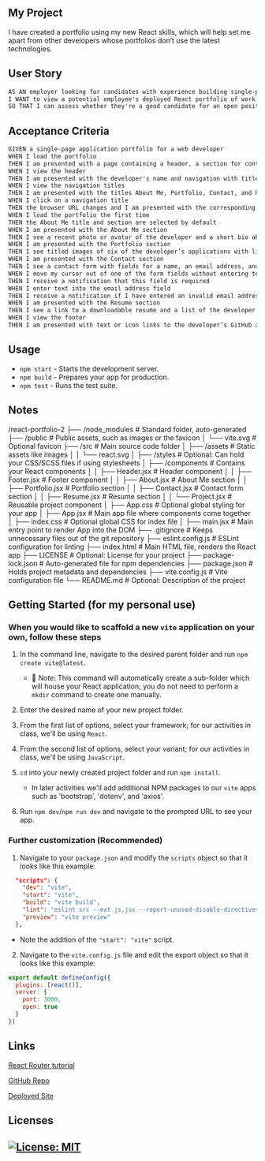 ## My Project

I have created a portfolio using my new React skills, which will help set me apart from other developers whose portfolios don’t use the latest technologies.

## User Story

```md
AS AN employer looking for candidates with experience building single-page applications
I WANT to view a potential employee's deployed React portfolio of work samples
SO THAT I can assess whether they're a good candidate for an open position
```

## Acceptance Criteria

```md
GIVEN a single-page application portfolio for a web developer
WHEN I load the portfolio
THEN I am presented with a page containing a header, a section for content, and a footer
WHEN I view the header
THEN I am presented with the developer's name and navigation with titles corresponding to different sections of the portfolio
WHEN I view the navigation titles
THEN I am presented with the titles About Me, Portfolio, Contact, and Resume, and the title corresponding to the current section is highlighted
WHEN I click on a navigation title
THEN the browser URL changes and I am presented with the corresponding section below the navigation and that title is highlighted
WHEN I load the portfolio the first time
THEN the About Me title and section are selected by default
WHEN I am presented with the About Me section
THEN I see a recent photo or avatar of the developer and a short bio about them
WHEN I am presented with the Portfolio section
THEN I see titled images of six of the developer’s applications with links to both the deployed applications and the corresponding GitHub repositories
WHEN I am presented with the Contact section
THEN I see a contact form with fields for a name, an email address, and a message
WHEN I move my cursor out of one of the form fields without entering text
THEN I receive a notification that this field is required
WHEN I enter text into the email address field
THEN I receive a notification if I have entered an invalid email address
WHEN I am presented with the Resume section
THEN I see a link to a downloadable resume and a list of the developer’s proficiencies
WHEN I view the footer
THEN I am presented with text or icon links to the developer’s GitHub and LinkedIn profiles, and their profile on a third platform (Stack Overflow, Twitter)
```

## Usage

- `npm start` - Starts the development server.
- `npm build` - Prepares your app for production.
- `npm test` - Runs the test suite.


## Notes

/react-portfolio-2
├── /node_modules       # Standard folder, auto-generated
├── /public             # Public assets, such as images or the favicon
│   └── vite.svg        # Optional favicon
├── /src                # Main source code folder
│   ├── /assets         # Static assets like images
│   │   └── react.svg
│   ├── /styles         # Optional: Can hold your CSS/SCSS files if using stylesheets
│   ├── /components     # Contains your React components
│   │   ├── Header.jsx  # Header component
│   │   ├── Footer.jsx  # Footer component
│   │   ├── About.jsx   # About Me section
│   │   ├── Portfolio.jsx # Portfolio section
│   │   ├── Contact.jsx # Contact form section
│   │   ├── Resume.jsx  # Resume section
│   │   └── Project.jsx # Reusable project component
│   ├── App.css         # Optional global styling for your app
│   ├── App.jsx         # Main app file where components come together
│   ├── index.css       # Optional global CSS for index file
│   ├── main.jsx        # Main entry point to render App into the DOM
├── .gitignore          # Keeps unnecessary files out of the git repository
├── eslint.config.js    # ESLint configuration for linting
├── index.html          # Main HTML file, renders the React app
├── LICENSE             # Optional: License for your project
├── package-lock.json   # Auto-generated file for npm dependencies
├── package.json        # Holds project metadata and dependencies
├── vite.config.js      # Vite configuration file
└── README.md           # Optional: Description of the project


## Getting Started (for my personal use)

### When you would like to scaffold a new `vite` application on your own, follow these steps

1. In the command line, navigate to the desired parent folder and run `npm create vite@latest`.

    * 🔑 *Note*: This command will automatically create a sub-folder which will house your React application; you do not need to perform a `mkdir` command to create one manually.

2. Enter the desired name of your new project folder.

3. From the first list of options, select your framework; for our activities in class, we'll be using `React`.

4. From the second list of options, select your variant; for our activities in class, we'll be using `JavaScript`.

5. `cd` into your newly created project folder and run `npm install`.

    * In later activities we'll add additional NPM packages to our `vite` apps such as 'bootstrap', 'dotenv', and 'axios'.

6. Run `npm dev`/`npm run dev` and navigate to the prompted URL to see your app.

### Further customization (Recommended)

1. Navigate to your `package.json` and modify the `scripts` object so that it looks like this example:

```json
  "scripts": {
    "dev": "vite",
    "start": "vite",
    "build": "vite build",
    "lint": "eslint src --ext js,jsx --report-unused-disable-directives --max-warnings 0",
    "preview": "vite preview"
  },
```

* Note the addition of the `"start": "vite"` script.

2. Navigate to the `vite.config.js` file and edit the export object so that it looks like this example:

```js
export default defineConfig({
  plugins: [react()],
  server: {
    port: 3000,
    open: true
  }
})
```

## Links
[React Router tutorial](https://reactrouter.com/en/main/start/tutorial#tutorial)

[GitHub Repo](https://github.com/Gera1313/react-portfolio-2)

[Deployed Site]() 

## Licenses

## [![License: MIT](https://img.shields.io/badge/License-MIT-yellow.svg)](https://opensource.org/licenses/MIT)
